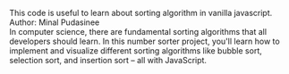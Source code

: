 This code is useful to learn about sorting algorithm in vanilla javascript.<br>
Author: Minal Pudasinee<br>
In computer science, there are fundamental sorting algorithms that all developers should learn. In this number sorter project, you'll learn how to implement and visualize different sorting algorithms like bubble sort, selection sort, and insertion sort – all with JavaScript.